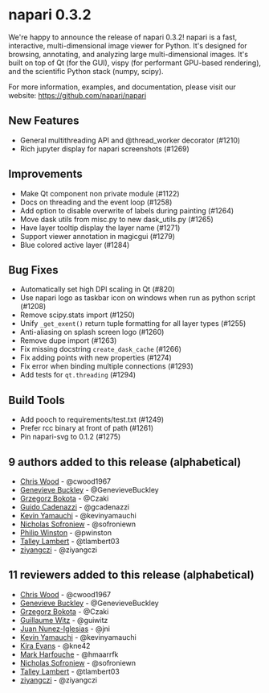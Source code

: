 # napari 0.3.2

We're happy to announce the release of napari 0.3.2!
napari is a fast, interactive, multi-dimensional image viewer for Python.
It's designed for browsing, annotating, and analyzing large multi-dimensional
images. It's built on top of Qt (for the GUI), vispy (for performant GPU-based
rendering), and the scientific Python stack (numpy, scipy).


For more information, examples, and documentation, please visit our website:
https://github.com/napari/napari


## New Features
- General multithreading API and @thread_worker decorator (#1210)
- Rich jupyter display for napari screenshots (#1269)

## Improvements
- Make Qt component non private module (#1122)
- Docs on threading and the event loop (#1258)
- Add option to disable overwrite of labels during painting (#1264)
- Move dask utils from misc.py to new dask_utils.py (#1265)
- Have layer tooltip display the layer name (#1271)
- Support viewer annotation in magicgui (#1279)
- Blue colored active layer (#1284)

## Bug Fixes
- Automatically set high DPI scaling in Qt (#820)
- Use napari logo as taskbar icon on windows when run as python script (#1208)
- Remove scipy.stats import (#1250)
- Unify `_get_exent()` return tuple formatting for all layer types (#1255)
- Anti-aliasing on splash screen logo (#1260)
- Remove dupe import (#1263)
- Fix missing docstring `create_dask_cache` (#1266)
- Fix adding points with new properties  (#1274)
- Fix error when binding multiple connections (#1293)
- Add tests for `qt.threading` (#1294)

## Build Tools
- Add pooch to requirements/test.txt (#1249)
- Prefer rcc binary at front of path (#1261)
- Pin napari-svg to 0.1.2 (#1275)


## 9 authors added to this release (alphabetical)

- [Chris Wood](https://github.com/napari/napari/commits?author=cwood1967) - @cwood1967
- [Genevieve Buckley](https://github.com/napari/napari/commits?author=GenevieveBuckley) - @GenevieveBuckley
- [Grzegorz Bokota](https://github.com/napari/napari/commits?author=Czaki) - @Czaki
- [Guido Cadenazzi](https://github.com/napari/napari/commits?author=gcadenazzi) - @gcadenazzi
- [Kevin Yamauchi](https://github.com/napari/napari/commits?author=kevinyamauchi) - @kevinyamauchi
- [Nicholas Sofroniew](https://github.com/napari/napari/commits?author=sofroniewn) - @sofroniewn
- [Philip Winston](https://github.com/napari/napari/commits?author=pwinston) - @pwinston
- [Talley Lambert](https://github.com/napari/napari/commits?author=tlambert03) - @tlambert03
- [ziyangczi](https://github.com/napari/napari/commits?author=ziyangczi) - @ziyangczi


## 11 reviewers added to this release (alphabetical)

- [Chris Wood](https://github.com/napari/napari/commits?author=cwood1967) - @cwood1967
- [Genevieve Buckley](https://github.com/napari/napari/commits?author=GenevieveBuckley) - @GenevieveBuckley
- [Grzegorz Bokota](https://github.com/napari/napari/commits?author=Czaki) - @Czaki
- [Guillaume Witz](https://github.com/napari/napari/commits?author=guiwitz) - @guiwitz
- [Juan Nunez-Iglesias](https://github.com/napari/napari/commits?author=jni) - @jni
- [Kevin Yamauchi](https://github.com/napari/napari/commits?author=kevinyamauchi) - @kevinyamauchi
- [Kira Evans](https://github.com/napari/napari/commits?author=kne42) - @kne42
- [Mark Harfouche](https://github.com/napari/napari/commits?author=hmaarrfk) - @hmaarrfk
- [Nicholas Sofroniew](https://github.com/napari/napari/commits?author=sofroniewn) - @sofroniewn
- [Talley Lambert](https://github.com/napari/napari/commits?author=tlambert03) - @tlambert03
- [ziyangczi](https://github.com/napari/napari/commits?author=ziyangczi) - @ziyangczi
